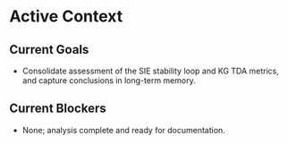 # Active Context

## Current Goals

- Consolidate assessment of the SIE stability loop and KG TDA metrics, and capture conclusions in long-term memory.

## Current Blockers

- None; analysis complete and ready for documentation.
